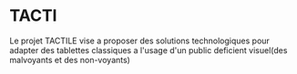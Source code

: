# TACTI
Le projet TACTILE vise a proposer des solutions technologiques pour adapter des tablettes classiques a l'usage d'un public deficient visuel(des malvoyants et des non-voyants)
